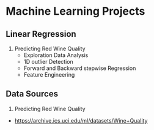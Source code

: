 # Machine Learning Projects

## Linear Regression
1. Predicting Red Wine Quality
    - Exploration Data Analysis
    - 1D outlier Detection
    - Forward and Backward stepwise Regression
    - Feature Engineering


## Data Sources
1. Predicting Red Wine Quality 
- https://archive.ics.uci.edu/ml/datasets/Wine+Quality

